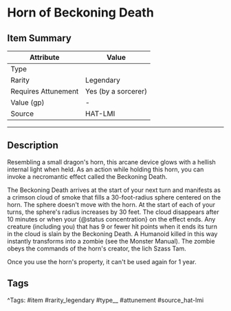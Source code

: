 # Horn of Beckoning Death

## Item Summary

| Attribute            | Value                        |
|----------------------|------------------------------|
| Type                 |   |
| Rarity               | Legendary             |
| Requires Attunement  | Yes (by a sorcerer)                |
| Value (gp)           | -    |
| Source               | HAT-LMI |

---

## Description

Resembling a small dragon's horn, this arcane device glows with a hellish internal light when held. As an action while holding this horn, you can invoke a necromantic effect called the Beckoning Death.

The Beckoning Death arrives at the start of your next turn and manifests as a crimson cloud of smoke that fills a 30-foot-radius sphere centered on the horn. The sphere doesn't move with the horn. At the start of each of your turns, the sphere's radius increases by 30 feet. The cloud disappears after 10 minutes or when your {@status concentration} on the effect ends. Any creature (including you) that has 9 or fewer hit points when it ends its turn in the cloud is slain by the Beckoning Death. A Humanoid killed in this way instantly transforms into a zombie (see the Monster Manual). The zombie obeys the commands of the horn's creator, the lich Szass Tam.

Once you use the horn's property, it can't be used again for 1 year.

## Tags

^Tags: #item #rarity_legendary #type__ #attunement #source_hat-lmi